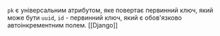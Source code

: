 `pk` є універсальним атрибутом, яке повертає первинний ключ, який може бути `uuid`,
`id` - первинний ключ, який є обов'язково автоінкрементним полем.
[[Django]]